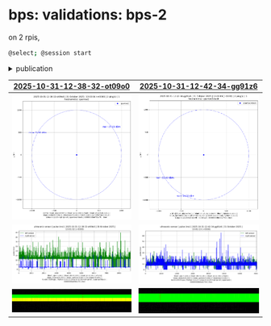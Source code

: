 # bps: validations: bps-2

on 2 rpis,

```bash
@select; @session start
```



<details>
<summary>publication</summary>


```bash
runme() {
	local object_name
	for object_name in \
		2025-10-31-12-38-32-ot09o0 \
		2025-10-31-12-42-34-gg91z6; do
			@assets publish \
				download,extensions=png,push \
				$object_name

			@upload public,zip \
				$object_name

	done
}

runme
```

</details>


| [2025-10-31-12-38-32-ot09o0](https://kamangir-public.s3.ir-thr-at1.arvanstorage.ir/2025-10-31-12-38-32-ot09o0.tar.gz) | [2025-10-31-12-42-34-gg91z6](https://kamangir-public.s3.ir-thr-at1.arvanstorage.ir/2025-10-31-12-42-34-gg91z6.tar.gz) |
|-|-|
| ![image](https://github.com/kamangir/assets/blob/main/2025-10-31-12-38-32-ot09o0/bps.png?raw=true) | ![image](https://github.com/kamangir/assets/blob/main/2025-10-31-12-42-34-gg91z6/bps.png?raw=true) |
| ![image](https://github.com/kamangir/assets/blob/main/2025-10-31-12-38-32-ot09o0/ultrasonic-sensor-pulse-ms.png?raw=true) | ![image](https://github.com/kamangir/assets/blob/main/2025-10-31-12-42-34-gg91z6/ultrasonic-sensor-pulse-ms.png?raw=true) | 
| ![image](https://github.com/kamangir/assets/blob/main/2025-10-31-12-38-32-ot09o0/ultrasonic-sensor-state.png?raw=true) | ![image](https://github.com/kamangir/assets/blob/main/2025-10-31-12-42-34-gg91z6/ultrasonic-sensor-state.png?raw=true) |
